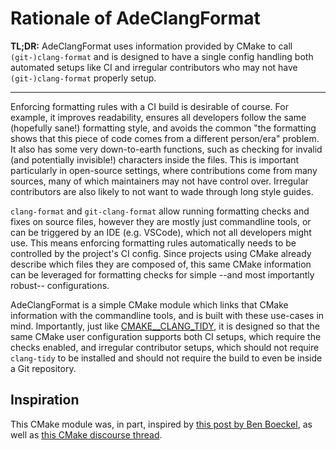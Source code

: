 # Rationale of AdeClangFormat

**TL;DR:** AdeClangFormat uses information provided by CMake to call `(git-)clang-format` and is designed to have a single config handling both automated setups like CI and irregular contributors who may not have `(git-)clang-format` properly setup.

--------------

Enforcing formatting rules with a CI build is desirable of course. For example, it improves readability, ensures all developers follow the same (hopefully sane!) formatting style, and avoids the common "the formatting shows that this piece of code comes from a different person/era" problem. It also has some very down-to-earth functions, such as checking for invalid (and potentially invisible!) characters inside the files. This is important particularly in open-source settings, where contributions come from many sources, many of which maintainers may not have control over. Irregular contributors are also likely to not want to wade through long style guides.

`clang-format` and `git-clang-format` allow running formatting checks and fixes on source files, however they are mostly just commandline tools, or can be triggered by an IDE (e.g. VSCode), which not all developers might use. This means enforcing formatting rules automatically needs to be controlled by the project's CI config. Since projects using CMake already describe which files they are composed of, this same CMake information can be leveraged for formatting checks for simple --and most importantly robust-- configurations.

AdeClangFormat is a simple CMake module which links that CMake information with the commandline tools, and is built with these use-cases in mind. Importantly, just like [CMAKE_<LANG>_CLANG_TIDY](https://cmake.org/cmake/help/latest/variable/CMAKE_LANG_CLANG_TIDY.html), it is designed so that the same CMake user configuration supports both CI setups, which require the checks enabled, and irregular contributor setups, which should not require `clang-tidy` to be installed and should not require the build to even be inside a Git repository.

## Inspiration

This CMake module was, in part, inspired by [this post by Ben Boeckel](https://discourse.cmake.org/t/cmake-pre-build-command/1083/11?u=anthonyd973), as well as [this CMake discourse thread](https://discourse.cmake.org/t/clang-format-integration/3358/6?u=anthonyd973).
